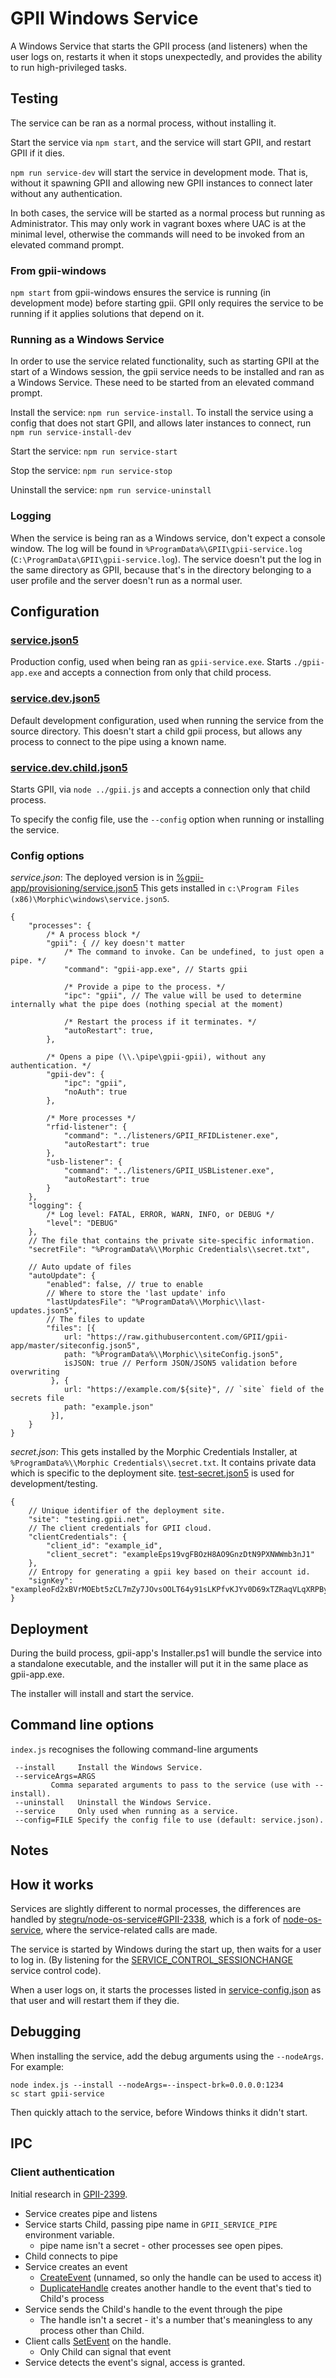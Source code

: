 # GPII Windows Service

A Windows Service that starts the GPII process (and listeners) when the user logs on, restarts it when it stops
unexpectedly, and provides the ability to run high-privileged tasks.

## Testing

The service can be ran as a normal process, without installing it.

Start the service via `npm start`, and the service will start GPII, and restart GPII if it dies.

`npm run service-dev` will start the service in development mode. That is, without it spawning GPII and allowing new
GPII instances to connect later without any authentication.

In both cases, the service will be started as a normal process but running as Administrator. This may only work in
vagrant boxes where UAC is at the minimal level, otherwise the commands will need to be invoked from an elevated command
prompt.

### From gpii-windows

`npm start` from gpii-windows ensures the service is running (in development mode) before starting gpii. GPII only
requires the service to be running if it applies solutions that depend on it.

### Running as a Windows Service

In order to use the service related functionality, such as starting GPII at the start of a Windows session, the gpii
service needs to be installed and ran as a Windows Service. These need to be started from an elevated command prompt.

Install the service: `npm run service-install`. To install the service using a config that does not start GPII, and
allows later instances to connect, run `npm run service-install-dev`

Start the service: `npm run service-start`

Stop the service: `npm run service-stop`

Uninstall the service: `npm run service-uninstall`

### Logging

When the service is being ran as a Windows service, don't expect a console window. The log will be found in
`%ProgramData%\GPII\gpii-service.log` (`C:\ProgramData\GPII\gpii-service.log`). The service doesn't put the log in the
same directory as GPII, because that's in the directory belonging to a user profile and the server doesn't run as a
normal user.

## Configuration

### [service.json5](config/service.json5)

Production config, used when being ran as `gpii-service.exe`. Starts `./gpii-app.exe` and accepts a connection from only
that child process.

### [service.dev.json5](config/service.dev.json5)

Default development configuration, used when running the service from the source directory. This doesn't start a child
gpii process, but allows any process to connect to the pipe using a known name.

### [service.dev.child.json5](config/service.dev.child.json5)

Starts GPII, via `node ../gpii.js` and accepts a connection only that child process.


To specify the config file, use the `--config` option when running or installing the service.

### Config options

*service.json*: The deployed version is in [%gpii-app/provisioning/service.json5](https://github.com/GPII/gpii-app/tree/master/provisioning)
This gets installed in `c:\Program Files (x86)\Morphic\windows\service.json5`.

```json5
{
    "processes": {
        /* A process block */
        "gpii": { // key doesn't matter
            /* The command to invoke. Can be undefined, to just open a pipe. */
            "command": "gpii-app.exe", // Starts gpii

            /* Provide a pipe to the process. */
            "ipc": "gpii", // The value will be used to determine internally what the pipe does (nothing special at the moment)

            /* Restart the process if it terminates. */
            "autoRestart": true,
        },
        
        /* Opens a pipe (\\.\pipe\gpii-gpii), without any authentication. */
        "gpii-dev": {
            "ipc": "gpii",
            "noAuth": true
        },

        /* More processes */
        "rfid-listener": {
            "command": "../listeners/GPII_RFIDListener.exe",
            "autoRestart": true
        },
        "usb-listener": {
            "command": "../listeners/GPII_USBListener.exe",
            "autoRestart": true
        }
    },
    "logging": {
        /* Log level: FATAL, ERROR, WARN, INFO, or DEBUG */
        "level": "DEBUG"
    },
    // The file that contains the private site-specific information.
    "secretFile": "%ProgramData%\\Morphic Credentials\\secret.txt",

    // Auto update of files
    "autoUpdate": {
        "enabled": false, // true to enable
        // Where to store the 'last update' info
        "lastUpdatesFile": "%ProgramData%\\Morphic\\last-updates.json5",
        // The files to update
        "files": [{
            url: "https://raw.githubusercontent.com/GPII/gpii-app/master/siteconfig.json5",
            path: "%ProgramData%\\Morphic\\siteConfig.json5",
            isJSON: true // Perform JSON/JSON5 validation before overwriting
         }, {
            url: "https://example.com/${site}", // `site` field of the secrets file
            path: "example.json"
         }],
    }
}
```

*secret.json*: This gets installed by the Morphic Credentials Installer, at
`%ProgramData%\\Morphic Credentials\\secret.txt`. It contains private data which is specific to the deployment site.
[test-secret.json5](test-secret.json5) is used for development/testing.

```json5
{
    // Unique identifier of the deployment site.
    "site": "testing.gpii.net",
    // The client credentials for GPII cloud.
    "clientCredentials": {
        "client_id": "example_id",
        "client_secret": "exampleEps19vgFBOzH8AO9GnzDtN9PXNWWmb3nJ1"
    },
    // Entropy for generating a gpii key based on their account id.
    "signKey": "exampleoFd2xBVrMOEbt5zCL7mZy7JOvsOOLT64y91sLKPfvKJYv0D69xTZRaqVLqXRPByUziyNz"
}
```

## Deployment

During the build process, gpii-app's Installer.ps1 will bundle the service into a standalone executable, and the
installer will put it in the same place as gpii-app.exe.

The installer will install and start the service.

## Command line options

`index.js` recognises the following command-line arguments 

```
 --install     Install the Windows Service.
 --serviceArgs=ARGS
         Comma separated arguments to pass to the service (use with --install).
 --uninstall   Uninstall the Windows Service.
 --service     Only used when running as a service.
 --config=FILE Specify the config file to use (default: service.json).
```


## Notes

## How it works

Services are slightly different to normal processes, the differences are handled by
[stegru/node-os-service#GPII-2338](https://github.com/stegru/node-os-service/tree/GPII-2338), which is a fork of
[node-os-service](https://github.com/stephenwvickers/node-os-service), where the service-related calls are made.

The service is started by Windows during the start up, then waits for a user to log in. (By listening for the
[SERVICE_CONTROL_SESSIONCHANGE](https://msdn.microsoft.com/library/windows/desktop/ms683241.aspx)
service control code).

When a user logs on, it starts the processes listed in [service-config.json](service-config.json) as that user and will
restart them if they die.

## Debugging

When installing the service, add the debug arguments using the `--nodeArgs`. For example:

```
node index.js --install --nodeArgs=--inspect-brk=0.0.0.0:1234
sc start gpii-service
```

Then quickly attach to the service, before Windows thinks it didn't start.

## IPC

### Client authentication

Initial research in [GPII-2399](https://issues.gpii.net/browse/GPII-2399).

* Service creates pipe and listens
* Service starts Child, passing pipe name in `GPII_SERVICE_PIPE` environment variable.
    * pipe name isn't a secret - other processes see open pipes.
* Child connects to pipe
* Service creates an event
    * [CreateEvent](https://msdn.microsoft.com/library/ms682396) (unnamed, so only the handle can be used to access it)
    * [DuplicateHandle](https://msdn.microsoft.com/library/ms724251) creates another handle to the event that's tied to Child's process
* Service sends the Child's handle to the event through the pipe
    * The handle isn't a secret - it's a number that's meaningless to any process other than Child.
* Client calls [SetEvent](https://msdn.microsoft.com/library/ms686211) on the handle.
    * Only Child can signal that event
* Service detects the event's signal, access is granted.

